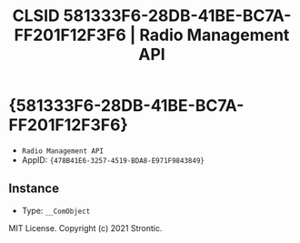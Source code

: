 ﻿---
title: "CLSID 581333F6-28DB-41BE-BC7A-FF201F12F3F6 | Radio Management API"
excerpt: What is COM-Object CLSID 581333F6-28DB-41BE-BC7A-FF201F12F3F6?
---

# {581333F6-28DB-41BE-BC7A-FF201F12F3F6}

* `Radio Management API`
* AppID: `{478B41E6-3257-4519-BDA8-E971F9843849}`

## Instance

* Type: `__ComObject`

MIT License. Copyright (c) 2021 Strontic.


